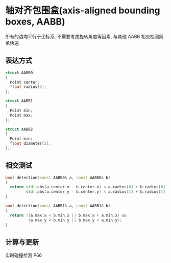 # 轴对齐包围盒(axis-aligned bounding boxes, AABB)

所有的边均平行于坐标系, 不需要考虑旋转角度等因素, 与其他 AABB 相交检测简单快速.

## 表达方式
```cpp
struct AABB0
{
  Point center;
  float radius[2];
};

struct AABB1
{
  Point min;
  Point max;
};

struct AABB2
{
  Point min;
  float diameter[2];
};
```

## 相交测试
```cpp
bool detection(const AABB0& a, const AABB0& b)
{
  return std::abs(a.center.x - b.center.x) < a.radius[0] + b.radius[0] &&
         std::abs(a.center.y - b.center.y) < a.radius[1] + b.radius[1];
}

bool detection(const AABB1& a, const AABB1& b)
{
  return !(a.max.x < b.min.x || b.max.x < a.min.x) &&
          (a.max.y < b.min.y || b.max.y < a.min.y);
}
```

## 计算与更新
实时碰撞检测 P66
